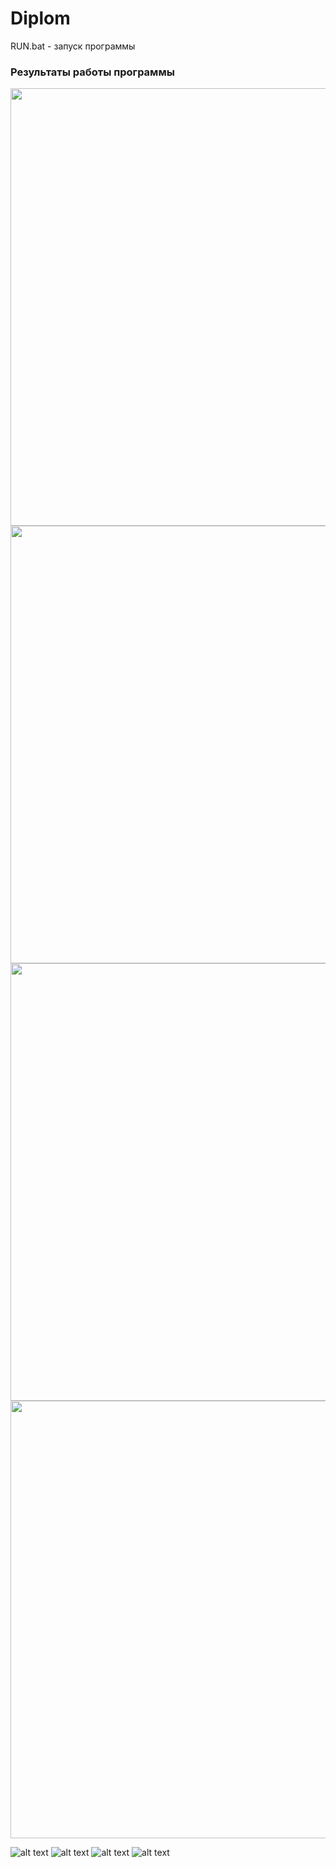 # Diplom

RUN.bat - запуск программы

### Результаты работы программы

<img src="img/1.png" width="850" height="700"/>

<img src="img/2.png" width="850" height="700"/>

<img src="img/3.png" width="850" height="700"/>

<img src="img/4.png" width="850" height="700"/>

![alt text](img/1.png)
![alt text](img/2.png)
![alt text](img/3.png)
![alt text](img/4.png)



